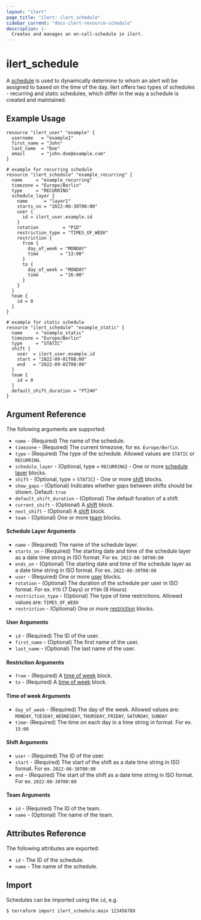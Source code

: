 ```yaml
---
layout: "ilert"
page_title: "ilert: ilert_schedule"
sidebar_current: "docs-ilert-resource-schedule"
description: |-
  Creates and manages an on-call-schedule in ilert.
---
```


# ilert_schedule

A [schedule](https://api.ilert.com/api-docs/#tag/Schedules) is used to dynamically determine to whom an alert will be assigned to based on the time of the day. ilert offers two types of schedules - recurring and static schedules, which differ in the way a schedule is created and maintained.

## Example Usage

```hcl
resource "ilert_user" "example" {
  username   = "example1"
  first_name = "John"
  last_name  = "Doe"
  email      = "john.doe@example.com"
}

# example for recurring schedule
resource "ilert_schedule" "example_recurring" {
  name     = "example_recurring"
  timezone = "Europe/Berlin"
  type     = "RECURRING"
  schedule_layer {
    name      = "layer1"
    starts_on = "2022-08-30T00:00"
    user {
      id = ilert_user.example.id
    }
    rotation         = "P1D"
    restriction_type = "TIMES_OF_WEEK"
    restriction {
      from {
        day_of_week = "MONDAY"
        time        = "13:00"
      }
      to {
        day_of_week = "MONDAY"
        time        = "16:00"
      }
    }
  }
  team {
    id = 0
  }
}

# example for static schedule
resource "ilert_schedule" "example_static" {
  name     = "example_static"
  timezone = "Europe/Berlin"
  type     = "STATIC"
  shift {
    user  = ilert_user.example.id
    start = "2022-09-01T08:00"
    end   = "2022-09-02T08:00"
  }
  team {
    id = 0
  }
  default_shift_duration = "PT24H"
}
```

## Argument Reference

The following arguments are supported:

- `name` - (Required) The name of the schedule.
- `timezone` - (Required) The current timezone, for ex. `Europe/Berlin`.
- `type` - (Required) The type of the schedule. Allowed values are `STATIC` or `RECURRING`.
- `schedule_layer` - (Optional, type = `RECURRING`) - One or more [schedule layer](#schedule-layer-arguments) blocks.
- `shift` - (Optional, type = `STATIC`) - One or more [shift](#shift-arguments) blocks.
- `show_gaps` - (Optional) Indicates whether gaps between shifts should be shown. Default: `true`
- `default_shift_duration` - (Optional) The default furation of a shift.
- `current_shift` - (Optional) A [shift](#shift-arguments) block.
- `next_shift` - (Optional) A [shift](#shift-arguments) block.
- `team` - (Optional) One or more [team](#team-arguments) blocks.

#### Schedule Layer Arguments

- `name` - (Required) The name of the schedule layer.
- `starts_on` - (Required) The starting date and time of the schedule layer as a date time string in ISO format. For ex. `2022-08-30T00:00`
- `ends_on` - (Optional) The starting date and time of the schedule layer as a date time string in ISO format. For ex. `2022-08-30T00:00`
- `user` - (Required) One or more [user](#user-arguments) blocks.
- `rotation` - (Optional) The duration of the schedule per user in ISO format. For ex. `P7D` (7 Days) or `PT8H` (8 Hours)
- `restriction_type` - (Optional) The type of time restrictions. Allowed values are: `TIMES_OF_WEEK`
- `restriction` - (Optiomal) One or more [restriction](#restriction-arguments) blocks.

#### User Arguments

- `id` - (Required) The ID of the user.
- `first_name` - (Optional) The first name of the user.
- `last_name` - (Optional) The last name of the user.

#### Restriction Arguments

- `from` - (Required) A [time of week](#time-of-week-arguments) block.
- `to` - (Required) A [time of week](#time-of-week-arguments) block.

#### Time of week Arguments

- `day_of_week` - (Required) The day of the week. Allowed values are: `MONDAY`, `TUESDAY`, `WEDNESDAY`, `THURSDAY`, `FRIDAY`, `SATURDAY`, `SUNDAY`
- `time`- (Required) The time on each day in a time string in format. For ex. `15:00`

#### Shift Arguments

- `user` - (Required) The ID of the user.
- `start` - (Required) The start of the shift as a date time string in ISO format. For ex. `2022-08-30T00:00`
- `end` - (Required) The start of the shift as a date time string in ISO format. For ex. `2022-08-30T00:00`

#### Team Arguments

- `id` - (Required) The ID of the team.
- `name` - (Optional) The name of the team.

## Attributes Reference

The following attributes are exported:

- `id` - The ID of the schedule.
- `name` - The name of the schedule.

## Import

Schedules can be imported using the `id`, e.g.

```sh
$ terraform import ilert_schedule.main 123456789
```
